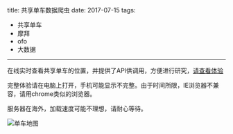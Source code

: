 title: 共享单车数据爬虫
date: 2017-07-15
tags: 
- 共享单车
- 摩拜
- ofo
- 大数据
---

在线实时查看共享单车的位置，并提供了API供调用，方便进行研究，[请查看体验](http://www.dancheditu.com/)

完整体验请在电脑上打开，手机可能显示不完整。由于时间所限，IE浏览器不兼容，请用chrome类似的浏览器。

服务器在海外，加载速度可能不理想，请耐心等待。

![单车地图](http://upload-images.jianshu.io/upload_images/4372317-44b99c22b2d84d43.png?imageMogr2/auto-orient/strip%7CimageView2/2/w/1240)